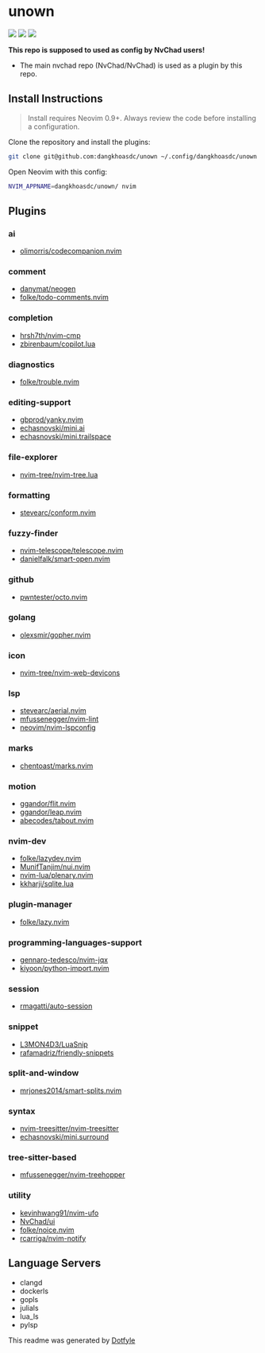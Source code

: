 # unown

<a href="https://dotfyle.com/dangkhoasdc/unown"><img src="https://dotfyle.com/dangkhoasdc/unown/badges/plugins?style=flat" /></a>
<a href="https://dotfyle.com/dangkhoasdc/unown"><img src="https://dotfyle.com/dangkhoasdc/unown/badges/leaderkey?style=flat" /></a>
<a href="https://dotfyle.com/dangkhoasdc/unown"><img src="https://dotfyle.com/dangkhoasdc/unown/badges/plugin-manager?style=flat" /></a>

**This repo is supposed to used as config by NvChad users!**

- The main nvchad repo (NvChad/NvChad) is used as a plugin by this repo.

## Install Instructions

 > Install requires Neovim 0.9+. Always review the code before installing a configuration.

Clone the repository and install the plugins:

```sh
git clone git@github.com:dangkhoasdc/unown ~/.config/dangkhoasdc/unown
```

Open Neovim with this config:

```sh
NVIM_APPNAME=dangkhoasdc/unown/ nvim
```

## Plugins

### ai

+ [olimorris/codecompanion.nvim](https://dotfyle.com/plugins/olimorris/codecompanion.nvim)
### comment

+ [danymat/neogen](https://dotfyle.com/plugins/danymat/neogen)
+ [folke/todo-comments.nvim](https://dotfyle.com/plugins/folke/todo-comments.nvim)
### completion

+ [hrsh7th/nvim-cmp](https://dotfyle.com/plugins/hrsh7th/nvim-cmp)
+ [zbirenbaum/copilot.lua](https://dotfyle.com/plugins/zbirenbaum/copilot.lua)
### diagnostics

+ [folke/trouble.nvim](https://dotfyle.com/plugins/folke/trouble.nvim)
### editing-support

+ [gbprod/yanky.nvim](https://dotfyle.com/plugins/gbprod/yanky.nvim)
+ [echasnovski/mini.ai](https://dotfyle.com/plugins/echasnovski/mini.ai)
+ [echasnovski/mini.trailspace](https://dotfyle.com/plugins/echasnovski/mini.trailspace)
### file-explorer

+ [nvim-tree/nvim-tree.lua](https://dotfyle.com/plugins/nvim-tree/nvim-tree.lua)
### formatting

+ [stevearc/conform.nvim](https://dotfyle.com/plugins/stevearc/conform.nvim)
### fuzzy-finder

+ [nvim-telescope/telescope.nvim](https://dotfyle.com/plugins/nvim-telescope/telescope.nvim)
+ [danielfalk/smart-open.nvim](https://dotfyle.com/plugins/danielfalk/smart-open.nvim)
### github

+ [pwntester/octo.nvim](https://dotfyle.com/plugins/pwntester/octo.nvim)
### golang

+ [olexsmir/gopher.nvim](https://dotfyle.com/plugins/olexsmir/gopher.nvim)
### icon

+ [nvim-tree/nvim-web-devicons](https://dotfyle.com/plugins/nvim-tree/nvim-web-devicons)
### lsp

+ [stevearc/aerial.nvim](https://dotfyle.com/plugins/stevearc/aerial.nvim)
+ [mfussenegger/nvim-lint](https://dotfyle.com/plugins/mfussenegger/nvim-lint)
+ [neovim/nvim-lspconfig](https://dotfyle.com/plugins/neovim/nvim-lspconfig)
### marks

+ [chentoast/marks.nvim](https://dotfyle.com/plugins/chentoast/marks.nvim)
### motion

+ [ggandor/flit.nvim](https://dotfyle.com/plugins/ggandor/flit.nvim)
+ [ggandor/leap.nvim](https://dotfyle.com/plugins/ggandor/leap.nvim)
+ [abecodes/tabout.nvim](https://dotfyle.com/plugins/abecodes/tabout.nvim)
### nvim-dev

+ [folke/lazydev.nvim](https://dotfyle.com/plugins/folke/lazydev.nvim)
+ [MunifTanjim/nui.nvim](https://dotfyle.com/plugins/MunifTanjim/nui.nvim)
+ [nvim-lua/plenary.nvim](https://dotfyle.com/plugins/nvim-lua/plenary.nvim)
+ [kkharji/sqlite.lua](https://dotfyle.com/plugins/kkharji/sqlite.lua)
### plugin-manager

+ [folke/lazy.nvim](https://dotfyle.com/plugins/folke/lazy.nvim)
### programming-languages-support

+ [gennaro-tedesco/nvim-jqx](https://dotfyle.com/plugins/gennaro-tedesco/nvim-jqx)
+ [kiyoon/python-import.nvim](https://dotfyle.com/plugins/kiyoon/python-import.nvim)
### session

+ [rmagatti/auto-session](https://dotfyle.com/plugins/rmagatti/auto-session)
### snippet

+ [L3MON4D3/LuaSnip](https://dotfyle.com/plugins/L3MON4D3/LuaSnip)
+ [rafamadriz/friendly-snippets](https://dotfyle.com/plugins/rafamadriz/friendly-snippets)
### split-and-window

+ [mrjones2014/smart-splits.nvim](https://dotfyle.com/plugins/mrjones2014/smart-splits.nvim)
### syntax

+ [nvim-treesitter/nvim-treesitter](https://dotfyle.com/plugins/nvim-treesitter/nvim-treesitter)
+ [echasnovski/mini.surround](https://dotfyle.com/plugins/echasnovski/mini.surround)
### tree-sitter-based

+ [mfussenegger/nvim-treehopper](https://dotfyle.com/plugins/mfussenegger/nvim-treehopper)
### utility

+ [kevinhwang91/nvim-ufo](https://dotfyle.com/plugins/kevinhwang91/nvim-ufo)
+ [NvChad/ui](https://dotfyle.com/plugins/NvChad/ui)
+ [folke/noice.nvim](https://dotfyle.com/plugins/folke/noice.nvim)
+ [rcarriga/nvim-notify](https://dotfyle.com/plugins/rcarriga/nvim-notify)
## Language Servers

+ clangd
+ dockerls
+ gopls
+ julials
+ lua_ls
+ pylsp


 This readme was generated by [Dotfyle](https://dotfyle.com)
